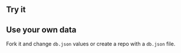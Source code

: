 ## Try it


## Use your own data

Fork it and change `db.json` values or create a repo with a `db.json` file.
